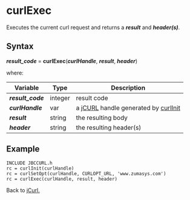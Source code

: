 # curlExec

<PageHeader />

Executes the current curl request and returns a ***result*** and ***header(s)***.

## Syntax

***result_code*** = **curlExec**(***curlHandle***, ***result***, ***header***)

where:

| Variable | Type | Description |
|--|--|--|
***result_code*** | integer | result code
***curlHandle*** | var | a [jCURL](./../README.md) handle generated by [curlInit](./../curlInit/README.md)
***result*** | string | the resulting body
***header*** | string | the resulting header(s)

## Example

```
INCLUDE JBCCURL.h
rc = curlInit(curlHandle)
rc = curlSetOpt(curlHandle, CURLOPT_URL, 'www.zumasys.com')
rc = curlExec(curlHandle, result, header)
```

Back to [jCurl.](./../README.md)

<PageFooter />
